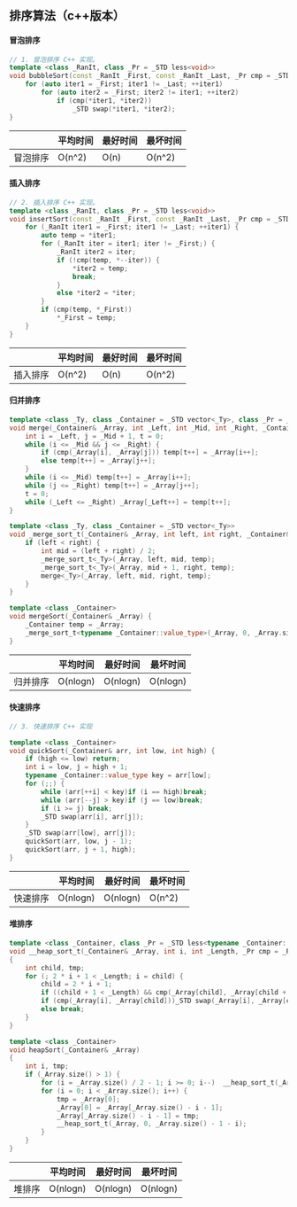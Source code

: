 ## 排序算法（c++版本）

#### 冒泡排序

```cpp
// 1. 冒泡排序 C++ 实现。
template <class _RanIt, class _Pr = _STD less<void>>
void bubbleSort(const _RanIt _First, const _RanIt _Last, _Pr cmp = _STD less<>()) {
	for (auto iter1 = _First; iter1 != _Last; ++iter1)
		for (auto iter2 = _First; iter2 != iter1; ++iter2)
			if (cmp(*iter1, *iter2))
				_STD swap(*iter1, *iter2);
}
```



|          | 平均时间 | 最好时间 | 最坏时间 |
| :------: | -------- | -------- | -------- |
| 冒泡排序 | O(n^2)   | O(n)     | O(n^2)   |



#### 插入排序

```cpp
// 2. 插入排序 C++ 实现。
template <class _RanIt, class _Pr = _STD less<void>>
void insertSort(const _RanIt _First, const _RanIt _Last, _Pr cmp = _STD less<>()) {
	for (_RanIt iter1 = _First; iter1 != _Last; ++iter1) {
		auto temp = *iter1;
		for (_RanIt iter = iter1; iter != _First;) {
			_RanIt iter2 = iter;
			if (!cmp(temp, *--iter)) {
				*iter2 = temp;
				break;
			}
			else *iter2 = *iter;
		}
		if (cmp(temp, *_First))
			*_First = temp;
	}
}
```




|          | 平均时间 | 最好时间 | 最坏时间 |
| :------: | -------- | -------- | -------- |
| 插入排序 | O(n^2)   | O(n)     | O(n^2)   |



#### 归并排序

```cpp
template <class _Ty, class _Container = _STD vector<_Ty>, class _Pr = _STD less<typename _Container::value_type>>
void merge(_Container& _Array, int _Left, int _Mid, int _Right, _Container& temp, _Pr cmp = _STD less<typename _Container::value_type>{}) {
	int i = _Left, j = _Mid + 1, t = 0;
	while (i <= _Mid && j <= _Right) {
		if (cmp(_Array[i], _Array[j])) temp[t++] = _Array[i++];
		else temp[t++] = _Array[j++];
	}
	while (i <= _Mid) temp[t++] = _Array[i++];
	while (j <= _Right) temp[t++] = _Array[j++];
	t = 0;
	while (_Left <= _Right) _Array[_Left++] = temp[t++];
}

template <class _Ty, class _Container = _STD vector<_Ty>>
void _merge_sort_t(_Container& _Array, int left, int right, _Container& temp) {
	if (left < right) {
		int mid = (left + right) / 2;
		_merge_sort_t<_Ty>(_Array, left, mid, temp);
		_merge_sort_t<_Ty>(_Array, mid + 1, right, temp);
		merge<_Ty>(_Array, left, mid, right, temp);
	}
}

template <class _Container>
void mergeSort(_Container& _Array) {
	_Container temp = _Array;
	_merge_sort_t<typename _Container::value_type>(_Array, 0, _Array.size() - 1, temp);
}
```



|          | 平均时间 | 最好时间 | 最坏时间 |
| :------: | -------- | -------- | -------- |
| 归并排序 | O(nlogn) | O(nlogn) | O(nlogn) |



#### 快速排序

```cpp
// 3. 快速排序 C++ 实现

template <class _Container>
void quickSort(_Container& arr, int low, int high) {
	if (high <= low) return;
	int i = low, j = high + 1;
	typename _Container::value_type key = arr[low];
	for (;;) {
		while (arr[++i] < key)if (i == high)break;
		while (arr[--j] > key)if (j == low)break;
		if (i >= j) break;
		_STD swap(arr[i], arr[j]);
	}
	_STD swap(arr[low], arr[j]);
	quickSort(arr, low, j - 1);
	quickSort(arr, j + 1, high);
}
```




|          | 平均时间 | 最好时间 | 最坏时间 |
| :------: | -------- | -------- | -------- |
| 快速排序 | O(nlogn) | O(nlogn) | O(n^2)   |



#### 堆排序

```cpp
template <class _Container, class _Pr = _STD less<typename _Container::value_type>>
void __heap_sort_t(_Container& _Array, int i, int _Length, _Pr cmp = _Pr{})
{
	int child, tmp;
	for (; 2 * i + 1 < _Length; i = child) {
		child = 2 * i + 1;
		if ((child + 1 < _Length) && cmp(_Array[child], _Array[child + 1])) child++;
		if (cmp(_Array[i], _Array[child]))_STD swap(_Array[i], _Array[child]);
		else break;
	}
}

template <class _Container>
void heapSort(_Container& _Array)
{
	int i, tmp;
	if (_Array.size() > 1) {
		for (i = _Array.size() / 2 - 1; i >= 0; i--)  __heap_sort_t(_Array, i, _Array.size());
		for (i = 0; i < _Array.size(); i++) {
			tmp = _Array[0];
			_Array[0] = _Array[_Array.size() - i - 1];
			_Array[_Array.size() - i - 1] = tmp;
			__heap_sort_t(_Array, 0, _Array.size() - 1 - i);
		}
	}
}
```




|        | 平均时间 | 最好时间 | 最坏时间 |
| :----: | -------- | -------- | -------- |
| 堆排序 | O(nlogn) | O(nlogn) | O(nlogn) |



